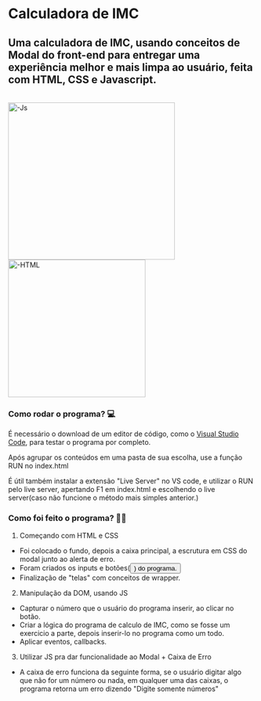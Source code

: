 # Calculadora de IMC

## Uma calculadora de IMC, usando conceitos de Modal do front-end para entregar uma experiência melhor e mais limpa ao usuário, feita com HTML, CSS e Javascript.

<div>
<div style="display: inline_block"><br>
<img align="center" alt="-Js" height="320" width="340" src="https://media.discordapp.net/attachments/1010233095414349846/1012543072875315270/Screenshot_874.png">
<img align="center" alt="-HTML" height="280" width="280" src="https://media.discordapp.net/attachments/1010233095414349846/1012543073194090516/Screenshot_875.png">
</div>


### Como rodar o programa? 💻

É necessário o download de um editor de código, como o [Visual Studio Code](https://code.visualstudio.com/download), para 
testar o programa por completo.

Após agrupar os conteúdos em uma pasta de sua escolha, use a função RUN no index.html
  
É útil também instalar a extensão "Live Server" no VS code, e utilizar o RUN pelo live server, apertando F1 em index.html e escolhendo o live server(caso não funcione o método mais simples anterior.)

### Como foi feito o programa? 👨‍💻

1. Começando com HTML e CSS
 - Foi colocado o fundo, depois a caixa principal, a escrutura em CSS do modal junto ao alerta de erro.
 - Foram criados os inputs e botões(<button>) do programa.
 - Finalização de "telas" com conceitos de wrapper. 

2. Manipulação da DOM, usando JS
 - Capturar o número que o usuário do programa inserir, ao clicar no botão.
 - Criar a lógica do programa de calculo de IMC, como se fosse um exercicio a parte, depois inserir-lo no programa como um todo.
 - Aplicar eventos, callbacks.
  
3. Utilizar JS pra dar funcionalidade ao Modal + Caixa de Erro
 - A caixa de erro funciona da seguinte forma, se o usuário digitar algo que não for um número ou nada, em qualquer uma das caixas, o programa retorna um erro dizendo "Digite somente números"

